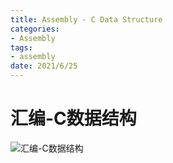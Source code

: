 ```yaml
---
title: Assembly - C Data Structure
categories:
- Assembly
tags:
- assembly
date: 2021/6/25
---
```




# 汇编-C数据结构

![汇编-C数据结构](https://gitee.com/gaoyi-ai/image-bed/raw/master/images/%E6%B1%87%E7%BC%96-C%E6%95%B0%E6%8D%AE%E7%BB%93%E6%9E%84.png)